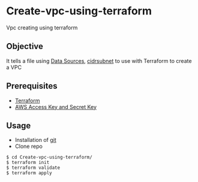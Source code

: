 # Create-vpc-using-terraform
Vpc creating using terraform
## Objective
It tells a file using [Data Sources](https://registry.terraform.io/providers/hashicorp/aws/latest/docs/data-sources/regions), [cidrsubnet](https://www.terraform.io/docs/language/functions/cidrsubnet.html) to use with Terraform to create a VPC

## Prerequisites
- [Terraform](https://learn.hashicorp.com/tutorials/terraform/install-cli?in=terraform/aws-get-started)
- [AWS Access Key and Secret Key](https://docs.aws.amazon.com/IAM/latest/UserGuide/id_users_create.html)

## Usage
- Installation of [git](https://learn.hashicorp.com/tutorials/terraform/install-cli?in=terraform/aws-get-started)
- Clone repo

```$ git clone https://github.com/AryaMathew/Create-vpc-using-terraform.git
$ cd Create-vpc-using-terraform/
$ terraform init
$ terraform validate
$ terraform apply
